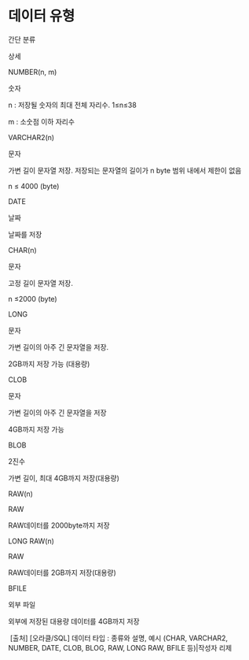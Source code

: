 # 데이터 유형

간단 분류

상세

NUMBER(n, m)

숫자

n : 저장될 숫자의 최대 전체 자리수. 1≤n≤38

m : 소숫점 이하 자리수

VARCHAR2(n)

문자

가변 길이 문자열 저장. 저장되는 문자열의 길이가 n byte 범위 내에서 제한이 없음

n ≤ 4000 (byte)

DATE

날짜

날짜를 저장

CHAR(n)

문자

고정 길이 문자열 저장.

n ≤2000 (byte)

LONG

문자

가변 길이의 아주 긴 문자열을 저장.

2GB까지 저장 가능 (대용량)

CLOB

문자

가변 길이의 아주 긴 문자열을 저장

4GB까지 저장 가능

BLOB

2진수

가변 길이, 최대 4GB까지 저장(대용량)

RAW(n)

RAW

RAW데이터를 2000byte까지 저장

LONG RAW(n)

RAW

RAW데이터를 2GB까지 저장(대용량)

BFILE

외부 파일

외부에 저장된 대용량 데이터를 4GB까지 저장

​
[출처] [오라클/SQL] 데이터 타입 : 종류와 설명, 예시 (CHAR, VARCHAR2, NUMBER, DATE, CLOB, BLOG, RAW, LONG RAW, BFILE 등)|작성자 리제
